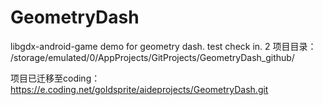 # GeometryDash
libgdx-android-game demo for geometry dash.
test check in. 2
项目目录：
/storage/emulated/0/AppProjects/GitProjects/GeometryDash_github/

项目已迁移至coding：
https://e.coding.net/goldsprite/aideprojects/GeometryDash.git
